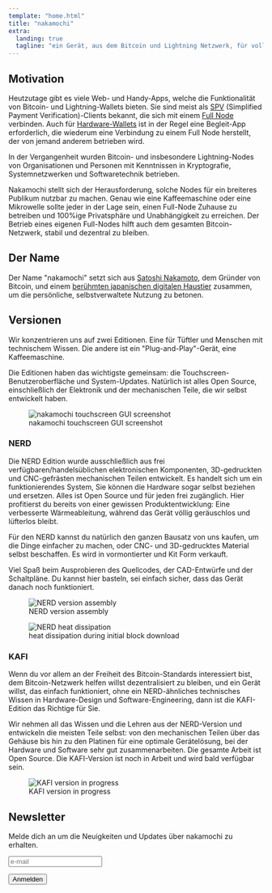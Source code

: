 ```yaml
---
template: "home.html"
title: "nakamochi"
extra:
  landing: true
  tagline: "ein Gerät, aus dem Bitcoin und Lightning Netzwerk, für vollständige Privatsphäre und finanzielle Unabhängigkeit"
---
```

## Motivation

Heutzutage gibt es viele Web- und Handy-Apps, welche die Funktionalität von
Bitcoin- und Lightning-Wallets bieten. Sie sind meist als [SPV]
(Simplified Payment Verification)-Clients bekannt, die sich mit einem [Full Node]
verbinden. Auch für [Hardware-Wallets] ist in der Regel eine Begleit-App erforderlich,
die wiederum eine Verbindung zu einem Full Node herstellt, der von jemand anderem
betrieben wird.

In der Vergangenheit wurden Bitcoin- und insbesondere Lightning-Nodes von Organisationen
und Personen mit Kenntnissen in Kryptografie, Systemnetzwerken und Softwaretechnik betrieben.

Nakamochi stellt sich der Herausforderung, solche Nodes für ein breiteres Publikum
nutzbar zu machen. Genau wie eine Kaffeemaschine oder eine Mikrowelle sollte jeder
in der Lage sein, einen Full-Node Zuhause zu betreiben und 100%ige Privatsphäre
und Unabhängigkeit zu erreichen. Der Betrieb eines eigenen Full-Nodes hilft auch
dem gesamten Bitcoin-Netzwerk, stabil und dezentral zu bleiben.

[SPV]: https://developer.bitcoin.org/devguide/operating_modes.html#simplified-payment-verification-spv
[Full Node]: https://bitcoin.org/en/full-node#what-is-a-full-node
[Hardware-Wallets]: https://bitcoin.org/de/wallets/hardware/

## Der Name

Der Name "nakamochi" setzt sich aus [Satoshi Nakamoto], dem Gründer von Bitcoin,
und einem [berühmten japanischen digitalen Haustier](https://de.wikipedia.org/wiki/Tamagotchi)
zusammen, um die persönliche, selbstverwaltete Nutzung zu betonen.

[Satoshi Nakamoto]: https://en.bitcoin.it/wiki/Satoshi_Nakamoto

## Versionen

Wir konzentrieren uns auf zwei Editionen. Eine für Tüftler und Menschen
mit technischem Wissen. Die andere ist ein "Plug-and-Play"-Gerät, eine
Kaffeemaschine.

<div class="text-media-card">
  <div class="card-text">

Die Editionen haben das wichtigste gemeinsam: die
Touchscreen-Benutzeroberfläche und System-Updates. Natürlich ist alles
Open Source, einschließlich der Elektronik und der mechanischen Teile,
die wir selbst entwickelt haben.

  </div>
  <figure class="card-media screenshot">
    <img src="/assets/ngui-screenshot.png" alt="nakamochi touchscreen GUI screenshot">
    <figcaption>nakamochi touchscreen GUI screenshot</figcaption>
  </figure>
</div>

### NERD

<div class="text-media-card">
  <div class="card-text">

Die NERD Edition wurde ausschließlich aus frei
verfügbaren/handelsüblichen elektronischen Komponenten, 3D-gedruckten
und CNC-gefrästen mechanischen Teilen entwickelt. Es handelt sich um ein
funktionierendes System, Sie können die Hardware sogar selbst beziehen
und ersetzen. Alles ist Open Source und für jeden frei zugänglich. Hier
profitierst du bereits von einer gewissen Produktentwicklung: Eine
verbesserte Wärmeableitung, während das Gerät völlig geräuschlos und
lüfterlos bleibt.

Für den NERD kannst du natürlich den ganzen Bausatz von uns kaufen, um
die Dinge einfacher zu machen, oder CNC- und 3D-gedrucktes Material
selbst beschaffen. Es wird in vormontierter und Kit Form verkauft.

Viel Spaß beim Ausprobieren des Quellcodes, der CAD-Entwürfe und der
Schaltpläne. Du kannst hier basteln, sei einfach sicher, dass das Gerät
danach noch funktioniert.

  </div>
  <div class="card-media">
    <figure class="bogen">
      <img src="/assets/nerd-assembly.png" alt="NERD version assembly">
      <figcaption>NERD version assembly</figcaption>
    </figure>
    <figure>
      <img src="/assets/ir1166.jpg" alt="NERD heat dissipation">
      <figcaption>heat dissipation during initial block download</figcaption>
    </figure>
  </div>
</div>

### KAFI

<div class="text-media-card">
  <div class="card-text">

Wenn du vor allem an der Freiheit des Bitcoin-Standards interessiert
bist, dem Bitcoin-Netzwerk helfen willst dezentralisiert zu bleiben, und
ein Gerät willst, das einfach funktioniert, ohne ein NERD-ähnliches
technisches Wissen in Hardware-Design und Software-Engineering, dann ist
die KAFI-Edition das Richtige für Sie.

Wir nehmen all das Wissen und die Lehren aus der NERD-Version und
entwickeln die meisten Teile selbst: von den mechanischen Teilen über
das Gehäuse bis hin zu den Platinen für eine optimale Gerätelösung, bei
der Hardware und Software sehr gut zusammenarbeiten. Die gesamte Arbeit
ist Open Source. Die KAFI-Version ist noch in Arbeit und wird bald
verfügbar sein.

  </div>
  <figure class="card-media bogen">
    <img src="/assets/kafi-question-mark.png" alt="KAFI version in progress">
    <figcaption>KAFI version in progress</figcaption>
  </figure>
</div>

## Newsletter

Melde dich an um die Neuigkeiten und Updates über nakamochi zu erhalten.

<form method="post" action="https://listmonk.nakamochi.io/subscription/form" class="listmonk-form">
  <input type="hidden" name="nonce">
  <input type="hidden" name="l" value="3c3bf41a-cda3-43b6-af42-452424b022df">
  <p><input type="email" name="email" placeholder="e-mail" required></p>
  <p><input type="submit" value="Anmelden" /></p>
</form>
